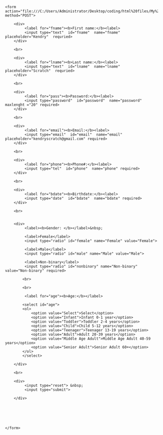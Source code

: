 <!DOCTYPE html>

<html>
<head>
	<title>Sign in</title>
</head>
<body>

	<form action="file:///C:/Users/Administrator/Desktop/coding/html%20files/My%20Websites/First%20website/page1.html"  method="POST">

		<div>
		     <label for="fname"><b>First name:</b><label>
		     <input type="text"  id="fname"  name="fname" placeholder="Kendry"  requried>
		</div>

		<br>

		<div>
		     <label for="lname"><b>Last name:</b><label>
		     <input type="text"  id="lname"  name="lname" placeholder="Scratch"  requried>
		</div>

		<br>

		<div>
		     <label for="pass"><b>Password:</b><label>
		     <input type="password"  id="password"  name="password" maxlenght ="20" required>
		</div>

		<br>

		<div>
		     <label for="email"><b>Email:</b><label>
		     <input type="email"  id="email"  name="email" placeholder="kendryscratch@gmail.com" required>
		</div>

		<br>

		<div>
		     <label for="phone"><b>Phone#:</b><label>
		     <input type="tel"  id="phone"  name="phone" required>
		</div>

		<br>

		<div>
		     <label for="bdate"><b>Birthdate:</b><label>
		     <input type="date"  id="bdate"  name="bdate" required>
		</div>

		<br>


		<div>
		     <label><b>Gender: </b></label>&nbsp;

		     <label>Female</label>
		     <input type="radio" id="female" name="Female" value="Female">

		     <label>Male</label> 
		     <input type="radio" id="male" name="Male" value="Male">

		     <label>Non-binary</label>
		     <input type="radio" id="nonbinary" name="Non-binary" value="Non-binary" required>

			<br>

			<br>

			 <label for="age"><b>Age:</b></label>

			<select id="age">
			<ol>
			    <option value="Select">Select</option>
  			    <option value="Infant">Infant 0-1 year</option>
  			    <option value="Toddler">Toddler 2-4 years</option>
  			    <option value="Child">Child 5-12 years</option>
  			    <option value="Teenager">Teenager 13-19 years</option>
  			    <option value="Adult">Adult 20-39 years</option>
  			    <option value="Middle Age Adult">Middle Age Adult 40-59 years</option>
  			    <option value="Senior Adult">Senior Adult 60+</option>
			</ol>
			</select> 
		
		</div>
		
		<br>

		<div>
		     <input type="reset"> &nbsp; 
		     <input type="submit">
		
		</div>


		

		

	</form>
</body>
</html>
